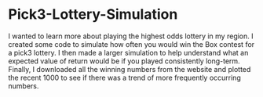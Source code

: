# Pick3-Lottery-Simulation
I wanted to learn more about playing the highest odds lottery in my region. I created some code to simulate how often you would win the Box contest for a pick3 lottery. I then made a larger simulation to help understand what an expected value of return would be if you played consistently long-term. Finally, I downloaded all the winning numbers from the website and plotted the recent 1000 to see if there was a trend of more frequently occurring numbers. 
